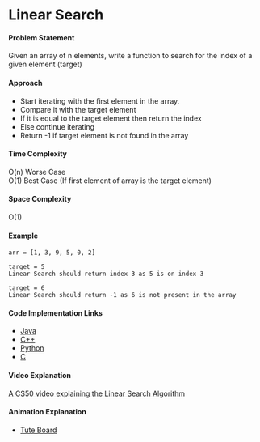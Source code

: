 # Linear Search

#### Problem Statement

Given an array of n elements, write a function to search for the index of a given element (target)

#### Approach

- Start iterating with the first element in the array.
- Compare it with the target element
- If it is equal to the target element then return the index
- Else continue iterating
- Return -1 if target element is not found in the array

#### Time Complexity

O(n) Worse Case     
O(1) Best Case (If first element of array is the target element)

#### Space Complexity

O(1)

#### Example

```
arr = [1, 3, 9, 5, 0, 2]  

target = 5
Linear Search should return index 3 as 5 is on index 3     

target = 6           
Linear Search should return -1 as 6 is not present in the array
```

#### Code Implementation Links

- [Java](https://github.com/CloudArmor/Java/blob/master/src/main/java/com/thealgorithms/searches/LinearSearch.java)
- [C++](https://github.com/CloudArmor/C-Plus-Plus/blob/master/search/linear_search.cpp)
- [Python](https://github.com/CloudArmor/PyAlgorithms/blob/master/searches/linear_search.py)
- [C](https://github.com/CloudArmor/C/blob/master/searching/linear_search.c)

#### Video Explanation

[A CS50 video explaining the Linear Search Algorithm](https://www.youtube.com/watch?v=CX2CYIJLwfg)

#### Animation Explanation

- [Tute Board](https://boardhub.github.io/tute/?wd=linearSearchAlgo)
